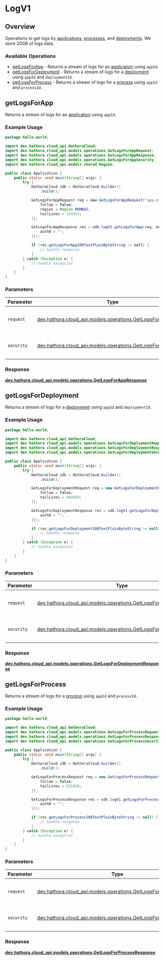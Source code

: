 # LogV1

## Overview

Operations to get logs by [applications](https://hathora.dev/docs/concepts/hathora-entities#application), [processes](https://hathora.dev/docs/concepts/hathora-entities#process), and [deployments](https://hathora.dev/docs/concepts/hathora-entities#deployment). We store 20GB of logs data.

### Available Operations

* [getLogsForApp](#getlogsforapp) - Returns a stream of logs for an [application](https://hathora.dev/docs/concepts/hathora-entities#application) using `appId`.
* [getLogsForDeployment](#getlogsfordeployment) - Returns a stream of logs for a [deployment](https://hathora.dev/docs/concepts/hathora-entities#deployment) using `appId` and `deploymentId`.
* [getLogsForProcess](#getlogsforprocess) - Returns a stream of logs for a [process](https://hathora.dev/docs/concepts/hathora-entities#process) using `appId` and `processId`.

## getLogsForApp

Returns a stream of logs for an [application](https://hathora.dev/docs/concepts/hathora-entities#application) using `appId`.

### Example Usage

```java
package hello.world;

import dev.hathora.cloud_api.HathoraCloud;
import dev.hathora.cloud_api.models.operations.GetLogsForAppRequest;
import dev.hathora.cloud_api.models.operations.GetLogsForAppResponse;
import dev.hathora.cloud_api.models.operations.GetLogsForAppSecurity;
import dev.hathora.cloud_api.models.shared.Region;

public class Application {
    public static void main(String[] args) {
        try {
            HathoraCloud sdk = HathoraCloud.builder()
                .build();

            GetLogsForAppRequest req = new GetLogsForAppRequest("app-af469a92-5b45-4565-b3c4-b79878de67d2") {{
                follow = false;
                region = Region.MUMBAI;
                tailLines = 143353;
            }};            

            GetLogsForAppResponse res = sdk.logV1.getLogsForApp(req, new GetLogsForAppSecurity("deleniti") {{
                auth0 = "";
            }});

            if (res.getLogsForApp200TextPlainByteString != null) {
                // handle response
            }
        } catch (Exception e) {
            // handle exception
        }
    }
}
```

### Parameters

| Parameter                                                                                                         | Type                                                                                                              | Required                                                                                                          | Description                                                                                                       |
| ----------------------------------------------------------------------------------------------------------------- | ----------------------------------------------------------------------------------------------------------------- | ----------------------------------------------------------------------------------------------------------------- | ----------------------------------------------------------------------------------------------------------------- |
| `request`                                                                                                         | [dev.hathora.cloud_api.models.operations.GetLogsForAppRequest](../../models/operations/GetLogsForAppRequest.md)   | :heavy_check_mark:                                                                                                | The request object to use for the request.                                                                        |
| `security`                                                                                                        | [dev.hathora.cloud_api.models.operations.GetLogsForAppSecurity](../../models/operations/GetLogsForAppSecurity.md) | :heavy_check_mark:                                                                                                | The security requirements to use for the request.                                                                 |


### Response

**[dev.hathora.cloud_api.models.operations.GetLogsForAppResponse](../../models/operations/GetLogsForAppResponse.md)**


## getLogsForDeployment

Returns a stream of logs for a [deployment](https://hathora.dev/docs/concepts/hathora-entities#deployment) using `appId` and `deploymentId`.

### Example Usage

```java
package hello.world;

import dev.hathora.cloud_api.HathoraCloud;
import dev.hathora.cloud_api.models.operations.GetLogsForDeploymentRequest;
import dev.hathora.cloud_api.models.operations.GetLogsForDeploymentResponse;
import dev.hathora.cloud_api.models.operations.GetLogsForDeploymentSecurity;

public class Application {
    public static void main(String[] args) {
        try {
            HathoraCloud sdk = HathoraCloud.builder()
                .build();

            GetLogsForDeploymentRequest req = new GetLogsForDeploymentRequest("app-af469a92-5b45-4565-b3c4-b79878de67d2", 1) {{
                follow = false;
                tailLines = 944669;
            }};            

            GetLogsForDeploymentResponse res = sdk.logV1.getLogsForDeployment(req, new GetLogsForDeploymentSecurity("optio") {{
                auth0 = "";
            }});

            if (res.getLogsForDeployment200TextPlainByteString != null) {
                // handle response
            }
        } catch (Exception e) {
            // handle exception
        }
    }
}
```

### Parameters

| Parameter                                                                                                                       | Type                                                                                                                            | Required                                                                                                                        | Description                                                                                                                     |
| ------------------------------------------------------------------------------------------------------------------------------- | ------------------------------------------------------------------------------------------------------------------------------- | ------------------------------------------------------------------------------------------------------------------------------- | ------------------------------------------------------------------------------------------------------------------------------- |
| `request`                                                                                                                       | [dev.hathora.cloud_api.models.operations.GetLogsForDeploymentRequest](../../models/operations/GetLogsForDeploymentRequest.md)   | :heavy_check_mark:                                                                                                              | The request object to use for the request.                                                                                      |
| `security`                                                                                                                      | [dev.hathora.cloud_api.models.operations.GetLogsForDeploymentSecurity](../../models/operations/GetLogsForDeploymentSecurity.md) | :heavy_check_mark:                                                                                                              | The security requirements to use for the request.                                                                               |


### Response

**[dev.hathora.cloud_api.models.operations.GetLogsForDeploymentResponse](../../models/operations/GetLogsForDeploymentResponse.md)**


## getLogsForProcess

Returns a stream of logs for a [process](https://hathora.dev/docs/concepts/hathora-entities#process) using `appId` and `processId`.

### Example Usage

```java
package hello.world;

import dev.hathora.cloud_api.HathoraCloud;
import dev.hathora.cloud_api.models.operations.GetLogsForProcessRequest;
import dev.hathora.cloud_api.models.operations.GetLogsForProcessResponse;
import dev.hathora.cloud_api.models.operations.GetLogsForProcessSecurity;

public class Application {
    public static void main(String[] args) {
        try {
            HathoraCloud sdk = HathoraCloud.builder()
                .build();

            GetLogsForProcessRequest req = new GetLogsForProcessRequest("app-af469a92-5b45-4565-b3c4-b79878de67d2", "cbfcddd2-0006-43ae-996c-995fff7bed2e") {{
                follow = false;
                tailLines = 521848;
            }};            

            GetLogsForProcessResponse res = sdk.logV1.getLogsForProcess(req, new GetLogsForProcessSecurity("beatae") {{
                auth0 = "";
            }});

            if (res.getLogsForProcess200TextPlainByteString != null) {
                // handle response
            }
        } catch (Exception e) {
            // handle exception
        }
    }
}
```

### Parameters

| Parameter                                                                                                                 | Type                                                                                                                      | Required                                                                                                                  | Description                                                                                                               |
| ------------------------------------------------------------------------------------------------------------------------- | ------------------------------------------------------------------------------------------------------------------------- | ------------------------------------------------------------------------------------------------------------------------- | ------------------------------------------------------------------------------------------------------------------------- |
| `request`                                                                                                                 | [dev.hathora.cloud_api.models.operations.GetLogsForProcessRequest](../../models/operations/GetLogsForProcessRequest.md)   | :heavy_check_mark:                                                                                                        | The request object to use for the request.                                                                                |
| `security`                                                                                                                | [dev.hathora.cloud_api.models.operations.GetLogsForProcessSecurity](../../models/operations/GetLogsForProcessSecurity.md) | :heavy_check_mark:                                                                                                        | The security requirements to use for the request.                                                                         |


### Response

**[dev.hathora.cloud_api.models.operations.GetLogsForProcessResponse](../../models/operations/GetLogsForProcessResponse.md)**

